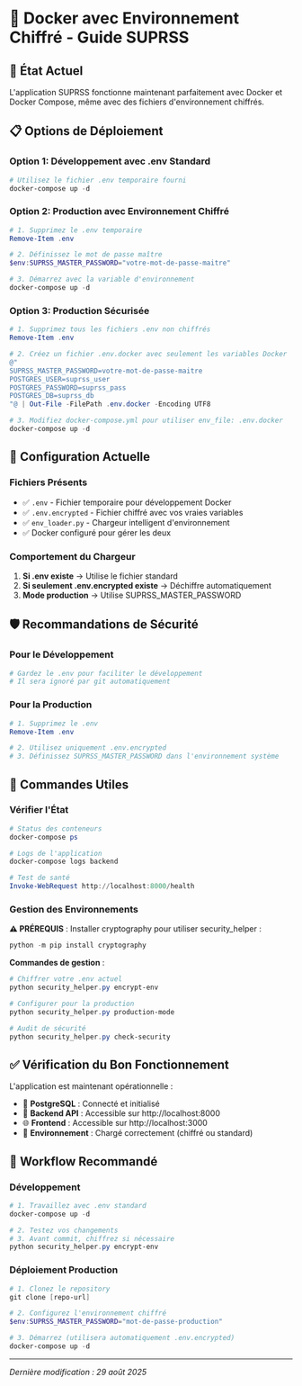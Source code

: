 # 🐳 Docker avec Environnement Chiffré - Guide SUPRSS

## 🚀 État Actuel

L'application SUPRSS fonctionne maintenant parfaitement avec Docker et Docker Compose, même avec des fichiers d'environnement chiffrés.

## 📋 Options de Déploiement

### Option 1: Développement avec .env Standard
```powershell
# Utilisez le fichier .env temporaire fourni
docker-compose up -d
```

### Option 2: Production avec Environnement Chiffré
```powershell
# 1. Supprimez le .env temporaire
Remove-Item .env

# 2. Définissez le mot de passe maître
$env:SUPRSS_MASTER_PASSWORD="votre-mot-de-passe-maitre"

# 3. Démarrez avec la variable d'environnement
docker-compose up -d
```

### Option 3: Production Sécurisée
```powershell
# 1. Supprimez tous les fichiers .env non chiffrés
Remove-Item .env

# 2. Créez un fichier .env.docker avec seulement les variables Docker
@"
SUPRSS_MASTER_PASSWORD=votre-mot-de-passe-maitre
POSTGRES_USER=suprss_user
POSTGRES_PASSWORD=suprss_pass
POSTGRES_DB=suprss_db
"@ | Out-File -FilePath .env.docker -Encoding UTF8

# 3. Modifiez docker-compose.yml pour utiliser env_file: .env.docker
docker-compose up -d
```

## 🔧 Configuration Actuelle

### Fichiers Présents
- ✅ `.env` - Fichier temporaire pour développement Docker
- ✅ `.env.encrypted` - Fichier chiffré avec vos vraies variables
- ✅ `env_loader.py` - Chargeur intelligent d'environnement
- ✅ Docker configuré pour gérer les deux

### Comportement du Chargeur
1. **Si .env existe** → Utilise le fichier standard
2. **Si seulement .env.encrypted existe** → Déchiffre automatiquement
3. **Mode production** → Utilise SUPRSS_MASTER_PASSWORD

## 🛡️ Recommandations de Sécurité

### Pour le Développement
```powershell
# Gardez le .env pour faciliter le développement
# Il sera ignoré par git automatiquement
```

### Pour la Production
```powershell
# 1. Supprimez le .env
Remove-Item .env

# 2. Utilisez uniquement .env.encrypted
# 3. Définissez SUPRSS_MASTER_PASSWORD dans l'environnement système
```

## 📱 Commandes Utiles

### Vérifier l'État
```powershell
# Status des conteneurs
docker-compose ps

# Logs de l'application
docker-compose logs backend

# Test de santé
Invoke-WebRequest http://localhost:8000/health
```

### Gestion des Environnements

**⚠️ PRÉREQUIS** : Installer cryptography pour utiliser security_helper :
```powershell
python -m pip install cryptography
```

**Commandes de gestion** :
```powershell
# Chiffrer votre .env actuel
python security_helper.py encrypt-env

# Configurer pour la production
python security_helper.py production-mode

# Audit de sécurité
python security_helper.py check-security
```

## ✅ Vérification du Bon Fonctionnement

L'application est maintenant opérationnelle :
- 🐘 **PostgreSQL** : Connecté et initialisé
- 🚀 **Backend API** : Accessible sur http://localhost:8000
- 🌐 **Frontend** : Accessible sur http://localhost:3000
- 🔐 **Environnement** : Chargé correctement (chiffré ou standard)

## 🔄 Workflow Recommandé

### Développement
```powershell
# 1. Travaillez avec .env standard
docker-compose up -d

# 2. Testez vos changements
# 3. Avant commit, chiffrez si nécessaire
python security_helper.py encrypt-env
```

### Déploiement Production
```powershell
# 1. Clonez le repository
git clone [repo-url]

# 2. Configurez l'environnement chiffré
$env:SUPRSS_MASTER_PASSWORD="mot-de-passe-production"

# 3. Démarrez (utilisera automatiquement .env.encrypted)
docker-compose up -d
```

---
*Dernière modification : 29 août 2025*